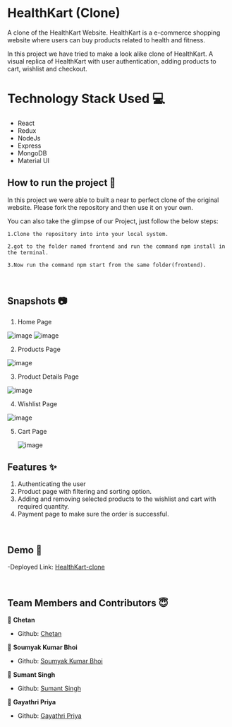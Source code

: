 # HealthKart (Clone)

<p>A clone of the HealthKart Website. HealthKart is a e-commerce shopping website where users can buy products related to health and fitness.</p>
  
  <p>In this project we have tried to make a look alike clone of HealthKart. A visual replica of HealthKart with user authentication, adding products to cart, wishlist and checkout. </p>
  
  # Technology Stack Used 💻
  
- React
- Redux
- NodeJs
- Express
- MongoDB
- Material UI

## How to run the project 📑

In this project we were able to built a near to perfect clone of the original website. Please fork the repository and then use it on your own.

You can also take the glimpse of our Project, just follow the below steps:

    1.Clone the repository into into your local system.
    
    2.got to the folder named frontend and run the command npm install in the terminal.
    
    3.Now run the command npm start from the same folder(frontend).

<br>

## Snapshots 📷

1. Home Page

  ![image](https://user-images.githubusercontent.com/96833994/162036216-b823fdd5-51e8-459c-82b3-d005fc1e15cb.png)
  ![image](https://user-images.githubusercontent.com/96833994/162036386-3e332d71-b15d-4793-b34a-5485011c6463.png)
  
2. Products Page

  ![image](https://user-images.githubusercontent.com/96833994/162036457-20e59f02-4deb-46f3-9b4a-a6c1135b0b60.png)
  
3. Product Details Page

  ![image](https://user-images.githubusercontent.com/96833994/162036544-6bfc9e76-810d-4742-a146-e247565c5ae6.png)
  
4. Wishlist Page
  
  ![image](https://user-images.githubusercontent.com/96833994/162036692-76b2253a-8a80-403f-9c7a-a92855e28b1b.png)
  
5. Cart Page

   ![image](https://user-images.githubusercontent.com/96833994/162036834-ad1335f9-cb74-470d-8fdb-cba6363967e4.png)
  
  
  
  
## Features ✨

1. Authenticating the user
1. Product page with filtering and sorting option. 
2. Adding and removing selected products to the wishlist and cart with required quantity.
3. Payment page to make sure the order is successful.
<br/>

## Demo 🎥

-Deployed Link: [HealthKart-clone](https://healthkart-mu.vercel.app/)


<br/>

## Team Members and Contributors 😇

👤 **Chetan**

- Github: [Chetan](https://github.com/devchetan123)

👤 **Soumyak Kumar Bhoi**

- Github: [Soumyak Kumar Bhoi](https://github.com/skbhoi2001)

👤 **Sumant Singh**

- Github: [Sumant Singh](https://github.com/sumant236)

👤 **Gayathri Priya**

- Github: [Gayathri Priya](https://github.com/gayathripriyaG)


